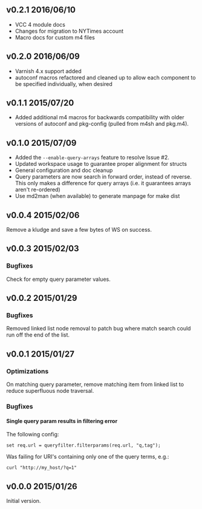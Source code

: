 v0.2.1 2016/06/10
-----------------
 - VCC 4 module docs
 - Changes for migration to NYTimes account
 - Macro docs for custom m4 files

v0.2.0 2016/06/09
-----------------
 - Varnish 4.x support added
 - autoconf macros refactored and cleaned up to allow each component to be
   specified individually, when desired

v0.1.1 2015/07/20
-----------------
 - Added additional m4 macros for backwards compatibility with older versions
   of autoconf and pkg-config (pulled from m4sh and pkg.m4).

v0.1.0 2015/07/09
-----------------
 - Added the `--enable-query-arrays` feature to resolve Issue #2.
 - Updated workspace usage to guarantee proper alignment for structs
 - General configuration and doc cleanup
 - Query parameters are now search in forward order, instead of reverse. This
   only makes a difference for query arrays (i.e. it guarantees arrays aren't
   re-ordered)
 - Use md2man (when available) to generate manpage for make dist


v0.0.4 2015/02/06
-----------------
Remove a kludge and save a few bytes of WS on success.

v0.0.3 2015/02/03
-----------------
### Bugfixes
Check for empty query parameter values.


v0.0.2 2015/01/29
-----------------
### Bugfixes
Removed linked list node removal to patch bug where match search could run off the end of the list.


v0.0.1 2015/01/27
-----------------
### Optimizations
On matching query parameter, remove matching item from linked list to reduce
superfluous node traversal.

### Bugfixes
#### Single query param results in filtering error
The following config:
    
    set req.url = queryfilter.filterparams(req.url, "q,tag");
    
Was failing for URI's containing only one of the query terms, e.g.:
    
    curl "http://my_host/?q=1"
    

v0.0.0 2015/01/26
-----------------
Initial version.

